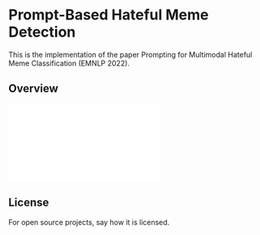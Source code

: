 # Prompt-Based Hateful Meme Detection

This is the implementation of the paper Prompting for Multimodal Hateful Meme Classification (EMNLP 2022).

## Overview

![](imgs/prompthate.pdf)



## License
For open source projects, say how it is licensed.


